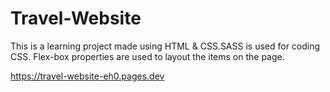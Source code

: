 # Travel-Website

This is a learning project made using HTML & CSS.SASS is used for coding CSS.
Flex-box properties are used to layout the items on the page.

https://travel-website-eh0.pages.dev
